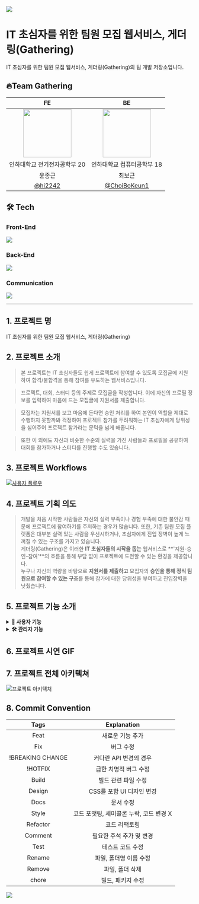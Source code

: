 <img src="https://capsule-render.vercel.app/api?type=waving&color=BDBDC8&height=150&section=header" />

# IT 초심자를 위한 팀원 모집 웹서비스, 게더링(Gathering)
IT 초심자를 위한 팀원 모집 웹서비스, 게더링(Gathering)의 팀 개발 저장소입니다.

## 🔥Team Gathering

|                                        FE                                        |                                        BE                                        |
| :------------------------------------------------------------------------------: | :------------------------------------------------------------------------------: |
| <img width="130px" src="https://avatars.githubusercontent.com/hi2242" /> | <img width="130px" src="https://avatars.githubusercontent.com/ChoiBoKeun1" /> |
| 인하대학교 전기전자공학부 20| 인하대학교 컴퓨터공학부 18|
|                                      윤종근                                      |                                      최보근                                      |
|                  [@hi2242](https://github.com/hi2242)                            |                 [@ChoiBoKeun1](https://github.com/ChoiBoKeun1)                   |

## 🛠️ Tech
### Front-End
<img src="https://skillicons.dev/icons?i=ts,react,nodejs,vite,tailwind,npm&perline="/>

### Back-End
<img src="https://skillicons.dev/icons?i=java,spring,mysql,redis,aws,githubactions,docker,nginx&perline="/>

### Communication
<img src="https://skillicons.dev/icons?i=notion,figma&perline="/>

-----

## 1. 프로젝트 명
IT 초심자를 위한 팀원 모집 웹서비스, 게더링(Gathering)

<!--![image](https://github.com/hi2242/사진링크)-->

## 2. 프로젝트 소개
> 본 프로젝트는 IT 초심자들도 쉽게 프로젝트에 참여할 수 있도록 모집글에 지원하여 합격/불합격을 통해 참여를 유도하는 웹서비스입니다.

> 프로젝트, 대회, 스터디 등의 주제로 모집글을 작성합니다. 이에 자신의 프로필 정보를 입력하여 마음에 드는 모집글에 지원서를 제출합니다.

> 모집자는 지원서를 보고 마음에 든다면 승인 처리를 하여 본인이 역할을 제대로 수행하지 못할까봐 걱정하여 프로젝트 참가를 두려워하는 IT 초심자에게 당위성을 심어주어 프로젝트 참가라는 문턱을 넘게 해줍니다.

> 또한 이 외에도 자신과 비슷한 수준의 실력을 가진 사람들과 프로필을 공유하여 대회를 참가하거나 스터디를 진행할 수도 있습니다.

## 3. 프로젝트 Workflows
[![사용자 플로우](https://mermaid.ink/img/pako:eNqVlm9v20Qcx9_K6aZJIMXFzh878SSkNImfUU1qnqyEB1f7kpg6tjnbrNBVykQmbWUSQ3Ro2pqplQoF1AcpbCJIvKL48h44-2I7DgkbeZSTf5_v7983Fx9B3TEwVGHXcu7rfUR80G52bMA-t28DenI5_2ZIx38Dev6cjl_wB7qFPK-JuwC5rmXqyPZB17Qs9VZL1BStXvB84hxg9ZYoKjV5e3EU7puG31eL7mFBdyyHRI_LzbJ4Z0WTYJ0Epo_JQlPTtFJLTDVbmtwQxY2aLbkiif_SRMbAtBO9UquiVVI9uS5t1-ob9cp1qVxtrOr1sI0JspKuGy1NkzJFUWlWV7qW3EOmkY51_vIpffVsNhnS149AOPkOhBdnsz-ndDzlIfUPPu0itYuEwMNEcK3AyyGffaiqalKDIHwMtpN4bH-JLcfFgI7fhL-eRotLpZcpnmY7hhtHnPXMni2YtoAsP4OOV5lmkqpnOfsYzN5ez6bD9Um4-lLb4W-_0Kvv6etnYH76lCH05YQ_a8Sh7UR6n5i4qyMPZ0Ssm1kjCr8rJfGmIeiIGEx1xFTnz0cg_OEmvBjnIZ6qzVnH8xOaLRHzpuNkcTtr8Ji7l4M8jIjeB_RqyFZDR2eAXkzYntZxxQTU-1g_ELwvAkRwQrKB0JO_2PQ-mt1M6PnjdXXfK0ZCD3jcA9AuJYKWaR8A-uJyfvoYhFcP5w-vweyPt_TsfE0Z7XRkLnE-x7ovGCbqETRYjI6ej-cnU1bWaP7jk_-ogpfJqiguG9UD4beX4U_Tpbb4SFeVsuslDVxriN1l9Sw4lsuunnifxffyQgrxLLs8SzqUxT4zHyztM59vN9e4oJtEt3DO30n2zRLpBl3kxr9yZOPl3HG7a8su5ayw855WyKff-d9WWF9FYoWd4uoUuRfe1VDqhdmbYfjz9UYv7OUG7vVNbBkZw1WjW54ze5yR8vbkd-iC2oCkbew77EqIrtHfL9kg6OgmN5hlGhZgj5gGVH0S4AIcYDJA0REeRcod6PfxAHegyr4auIsCy-_Ajn3MMBfZe44zSEjiBL1-cghcA_m4yZeSRmDbwKThBLYPVUmslGMNqB7BQ6jK1S25VimLVVlSlFpNrBTgV1AVyvKWJMuKVK2KSvSHfFyAX8dJpS2pVqvKilKslJRiSSozABum75BP-CtB_GZw_A8gvkK2?type=png)](https://mermaid.live/edit#pako:eNqVlm9v20Qcx9_K6aZJIMXFzh878SSkNImfUU1qnqyEB1f7kpg6tjnbrNBVykQmbWUSQ3Ro2pqplQoF1AcpbCJIvKL48h44-2I7DgkbeZSTf5_v7983Fx9B3TEwVGHXcu7rfUR80G52bMA-t28DenI5_2ZIx38Dev6cjl_wB7qFPK-JuwC5rmXqyPZB17Qs9VZL1BStXvB84hxg9ZYoKjV5e3EU7puG31eL7mFBdyyHRI_LzbJ4Z0WTYJ0Epo_JQlPTtFJLTDVbmtwQxY2aLbkiif_SRMbAtBO9UquiVVI9uS5t1-ob9cp1qVxtrOr1sI0JspKuGy1NkzJFUWlWV7qW3EOmkY51_vIpffVsNhnS149AOPkOhBdnsz-ndDzlIfUPPu0itYuEwMNEcK3AyyGffaiqalKDIHwMtpN4bH-JLcfFgI7fhL-eRotLpZcpnmY7hhtHnPXMni2YtoAsP4OOV5lmkqpnOfsYzN5ez6bD9Um4-lLb4W-_0Kvv6etnYH76lCH05YQ_a8Sh7UR6n5i4qyMPZ0Ssm1kjCr8rJfGmIeiIGEx1xFTnz0cg_OEmvBjnIZ6qzVnH8xOaLRHzpuNkcTtr8Ji7l4M8jIjeB_RqyFZDR2eAXkzYntZxxQTU-1g_ELwvAkRwQrKB0JO_2PQ-mt1M6PnjdXXfK0ZCD3jcA9AuJYKWaR8A-uJyfvoYhFcP5w-vweyPt_TsfE0Z7XRkLnE-x7ovGCbqETRYjI6ej-cnU1bWaP7jk_-ogpfJqiguG9UD4beX4U_Tpbb4SFeVsuslDVxriN1l9Sw4lsuunnifxffyQgrxLLs8SzqUxT4zHyztM59vN9e4oJtEt3DO30n2zRLpBl3kxr9yZOPl3HG7a8su5ayw855WyKff-d9WWF9FYoWd4uoUuRfe1VDqhdmbYfjz9UYv7OUG7vVNbBkZw1WjW54ze5yR8vbkd-iC2oCkbew77EqIrtHfL9kg6OgmN5hlGhZgj5gGVH0S4AIcYDJA0REeRcod6PfxAHegyr4auIsCy-_Ajn3MMBfZe44zSEjiBL1-cghcA_m4yZeSRmDbwKThBLYPVUmslGMNqB7BQ6jK1S25VimLVVlSlFpNrBTgV1AVyvKWJMuKVK2KSvSHfFyAX8dJpS2pVqvKilKslJRiSSozABum75BP-CtB_GZw_A8gvkK2)

## 4. 프로젝트 기획 의도
<!--![image](https://github.com/hi2242/사진링크)-->
> 개발을 처음 시작한 사람들은 자신의 실력 부족이나 경험 부족에 대한 불안감 때문에 프로젝트에 참여하기를 주저하는 경우가 많습니다. 또한, 기존 팀원 모집 플랫폼은 대부분 실력 있는 사람을 우선시하거나, 초심자에게 진입 장벽이 높게 느껴질 수 있는 구조를 가지고 있습니다.  
> 게더링(Gathering)은 이러한 **IT 초심자들의 시작을 돕는** 웹서비스로 **'지원-승인-참여'**의 흐름을 통해 부담 없이 프로젝트에 도전할 수 있는 환경을 제공합니다.  
> 누구나 자신의 역량을 바탕으로 **지원서를 제출하고** 모집자의 **승인을 통해 정식 팀원으로 참여할 수 있는 구조**를 통해 참가에 대한 당위성을 부여하고 진입장벽을 낮췄습니다.

## 5. 프로젝트 기능 소개
<!--![image](https://github.com/hi2242/사진링크)-->

<!--![image](https://github.com/hi2242/사진링크)-->

<!--![image](https://github.com/hi2242/사진링크)-->

<!--![image](https://github.com/hi2242/사진링크)-->

<!--![image](https://github.com/hi2242/사진링크)-->
<details>
<summary><strong>👥 사용자 기능</strong></summary>
  
### 🔹 공통 기능
- 회원가입: 이메일과 비밀번호를 통해 계정을 생성하고 서비스에 가입  
- 구글 소셜 로그인: 구글 계정을 통해 간편하게 로그인 및 회원가입  
- 프로필 등록: 이름, 전공, 포트폴리오, 활동 이력 등 개인 정보를 작성하여 저장  
- 모집/지원 현황 조회: 내가 작성한 모집글의 지원자 현황 또는 내가 지원한 모집글의 결과를 확인  
- 프로필 방문: 다른 사용자의 프로필을 방문하여 이력 및 활동 내역 열람

---

### 🔹 모집자 기능
- 모집글 등록: 프로젝트, 대회, 스터디 등 주제를 설정하여 팀원 모집글 작성  
- 지원서 확인: 각 지원자의 프로필과 제출한 지원서를 확인  
- 승인/거절 처리: 승인된 사용자만 팀에 참여 가능하도록 제어  
- 지원/마감 알림: 메일을 통해 지원서가 접수되거나 마감이 되면 알림 메일 발송    
- 모집 마감: 일정 수 이상 팀원이 구성되면 직접 모집 종료 가능  

---

### 🔹 지원자 기능
- 모집글 탐색: 관심 있는 모집글을 목록 혹은 필터링을 통해 확인  
- 지원서 작성: 각 모집글에 맞춰 개별적으로 지원서 작성 및 제출
- 결과 알림: 메일을 통해 모집자의 승인/거절 여부에 대한 알림 메일 발송  
- 결과 확인: 모집자의 승인 여부에 따라 사이트에서 카카오톡 오픈채팅 링크 확인  

</details>

<details>
<summary><strong>🛠 관리자 기능</strong></summary>

### 🔹 관리자 기능
- 유저 수 확인: 전체 회원 수를 확인하고 사용자 증가 현황 파악  
- 게시글 숨김: 부적절하거나 신고된 모집글을 숨겨 사용자에게 비노출 처리  
- 멤버 <-> 관리자 역할 전환: 특정 사용자에게 관리자 권한을 부여하거나 해제  
- 멤버 ID 조회: 사용자의 고유 식별자(ID)를 조회하여 관리 용도로 활용

</details>

## 6. 프로젝트 시연 GIF

<!--(GIF 링크)-->

## 7. 프로젝트 전체 아키텍쳐
![프로젝트 아키텍처](https://github.com/user-attachments/assets/6beeb8f5-8525-46cc-8247-fc3a3afc29d0)

## 8. Commit Convention

|       Tags       |               Explanation               |
| :--------------: | :-------------------------------------: |
|       Feat       |            새로운 기능 추가             |
|       Fix        |                버그 수정                |
| !BREAKING CHANGE |         커다란 API 변경의 경우          |
|     !HOTFIX      |          급한 치명적 버그 수정          |
|      Build       |           빌드 관련 파일 수정           |
|      Design      |        CSS를 포함 UI 디자인 변경        |
|       Docs       |                문서 수정                |
|      Style       | 코드 포맷팅, 세미콜론 누락, 코드 변경 X |
|     Refactor     |              코드 리팩토링              |
|     Comment      |        필요한 주석 추가 및 변경         |
|       Test       |            테스트 코드 수정             |
|      Rename      |         파일, 폴더명 이름 수정          |
|      Remove      |             파일, 폴더 삭제             |
|      chore       |            빌드, 패키지 수정            |
<img src="https://capsule-render.vercel.app/api?type=waving&color=BDBDC8&height=150&section=footer" />
